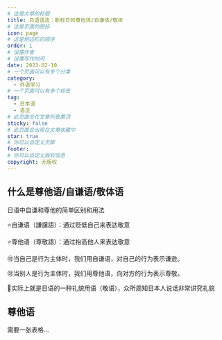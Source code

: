 ```yaml
---
# 这是文章的标题
title: 日语语法：新标日的尊他体/自谦体/敬体
# 这是页面的图标
icon: page
# 这是侧边栏的顺序
order: 1
# 设置作者
# 设置写作时间
date: 2023-02-10
# 一个页面可以有多个分类
category:
  - 外语学习
# 一个页面可以有多个标签
tag:
  - 日本语
  - 语法
# 此页面会在文章列表置顶
sticky: false
# 此页面会出现在文章收藏中
star: true
# 你可以自定义页脚
footer: 
# 你可以自定义版权信息
copyright: 无版权
---
```





## 什么是尊他语/自谦语/敬体语

日语中自谦和尊他的简单区别和用法

⭐自谦语（謙譲語）：通过贬低自己来表达敬意

⭐尊他语（尊敬語）：通过抬高他人来表达敬意

🉑当自己是行为主体时，我们用自谦语，对自己的行为表示谦逊。

🉑当别人是行为主体时，我们用尊他语，向对方的行为表示尊敬。

🎈实际上就是日语的一种礼貌用语（敬语），众所周知日本人说话非常讲究礼貌


## 尊他语

需要一张表格...
